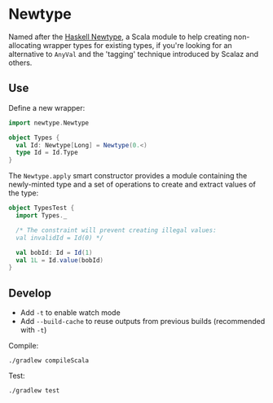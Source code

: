 # Newtype

Named after the [Haskell Newtype](https://wiki.haskell.org/Newtype), a
Scala module to help creating non-allocating wrapper types for existing
types, if you're looking for an alternative to `AnyVal` and the
'tagging' technique introduced by Scalaz and others.

## Use

Define a new wrapper:

```scala
import newtype.Newtype

object Types {
  val Id: Newtype[Long] = Newtype(0.<)
  type Id = Id.Type
}
```

The `Newtype.apply` smart constructor provides a module containing the
newly-minted type and a set of operations to create and extract values
of the type:

```scala
object TypesTest {
  import Types._

  /* The constraint will prevent creating illegal values:
  val invalidId = Id(0) */

  val bobId: Id = Id(1)
  val 1L = Id.value(bobId)
}
```

## Develop

* Add `-t` to enable watch mode
* Add `--build-cache` to reuse outputs from previous builds (recommended
  with `-t`)

Compile:

    ./gradlew compileScala

Test:

    ./gradlew test

